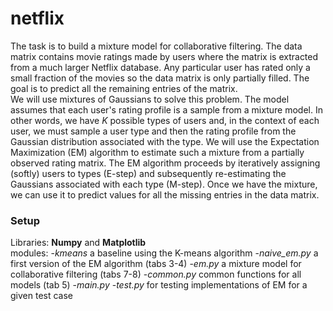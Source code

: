 # netflix

The task is to build a mixture model for collaborative filtering. The data matrix contains movie ratings made by users where the matrix is extracted from a much larger Netflix database. Any particular user has rated only a small fraction of the movies so the data matrix is only partially filled. The goal is to predict all the remaining entries of the matrix.<br>
We will use mixtures of Gaussians to solve this problem. The model assumes that each user's rating profile is a sample from a mixture model. In other words, we have *K* possible types of users and, in the context of each user, we must sample a user type and then the rating profile from the Gaussian distribution associated with the type. We will use the Expectation Maximization (EM) algorithm to estimate such a mixture from a partially observed rating matrix. The EM algorithm proceeds by iteratively assigning (softly) users to types (E-step) and subsequently re-estimating the Gaussians associated with each type (M-step). Once we have the mixture, we can use it to predict values for all the missing entries in the data matrix. <br>

### Setup
Libraries: **Numpy** and **Matplotlib** <br>
modules: 
-*kmeans* a baseline using the K-means algorithm
-*naive_em.py* a first version of the EM algorithm (tabs 3-4)
-*em.py* a mixture model for collaborative filtering (tabs 7-8)
-*common.py* common functions for all models (tab 5)
-*main.py* 
-*test.py* for testing implementations of EM for a given test case

 
